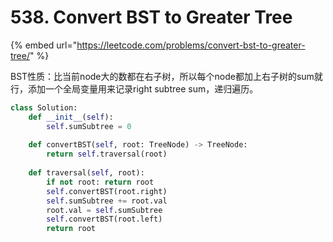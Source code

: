 # 538. Convert BST to Greater Tree

{% embed url="https://leetcode.com/problems/convert-bst-to-greater-tree/" %}

BST性质：比当前node大的数都在右子树，所以每个node都加上右子树的sum就行，添加一个全局变量用来记录right subtree sum，递归遍历。

```python
class Solution:
    def __init__(self):
        self.sumSubtree = 0
        
    def convertBST(self, root: TreeNode) -> TreeNode:
        return self.traversal(root)
        
    def traversal(self, root):
        if not root: return root
        self.convertBST(root.right)
        self.sumSubtree += root.val
        root.val = self.sumSubtree
        self.convertBST(root.left)
        return root
```

